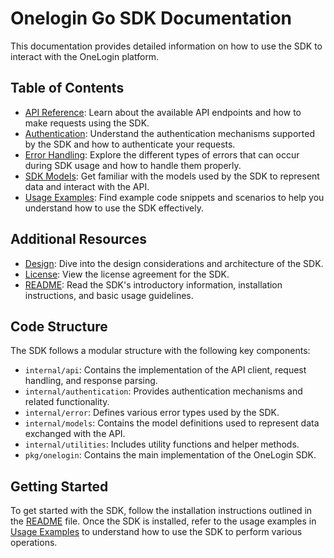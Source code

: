 # Onelogin Go SDK Documentation

This documentation provides detailed information on how to use the SDK to interact with the OneLogin platform.

## Table of Contents

- [API Reference](api.md): Learn about the available API endpoints and how to make requests using the SDK.
- [Authentication](authentication.md): Understand the authentication mechanisms supported by the SDK and how to authenticate your requests.
- [Error Handling](error_handling.md): Explore the different types of errors that can occur during SDK usage and how to handle them properly.
- [SDK Models](models.md): Get familiar with the models used by the SDK to represent data and interact with the API.
- [Usage Examples](usage_examples.md): Find example code snippets and scenarios to help you understand how to use the SDK effectively.

## Additional Resources

- [Design](Design.md): Dive into the design considerations and architecture of the SDK.
- [License](../LICENSE): View the license agreement for the SDK.
- [README](../README.md): Read the SDK's introductory information, installation instructions, and basic usage guidelines.

## Code Structure

The SDK follows a modular structure with the following key components:

- `internal/api`: Contains the implementation of the API client, request handling, and response parsing.
- `internal/authentication`: Provides authentication mechanisms and related functionality.
- `internal/error`: Defines various error types used by the SDK.
- `internal/models`: Contains the model definitions used to represent data exchanged with the API.
- `internal/utilities`: Includes utility functions and helper methods.
- `pkg/onelogin`: Contains the main implementation of the OneLogin SDK.

## Getting Started

To get started with the SDK, follow the installation instructions outlined in the [README](../README.md) file. Once the SDK is installed, refer to the usage examples in [Usage Examples](usage_examples.md) to understand how to use the SDK to perform various operations.
